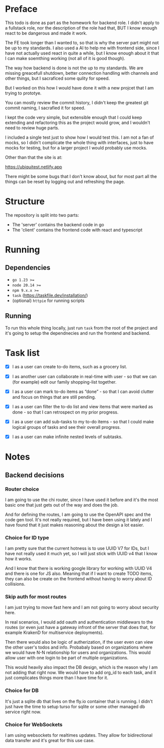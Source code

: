 # Preface

This todo is done as part as the homework for backend role. I didn't apply to a
fullstack role, nor the description of the role had that, BUT I know enough
react to be dangerous and made it work.

The FE took longer than I wanted to, so that is why the server part might not be
up to my standards. I also used a AI to help me with frontend side, since I have
not actually used react in quite a while, but I know enough about it that I can
make soemthing working (not all of it is good though).

The way how backend is done is not the up to my standards. We are missing greacefull shutdown,
better connection handling with channels and other things, but I sacraficed some
qulity for speed.

But I worked on this how I would have done it with a new projcet that I am
trying to prototye. 

You can mostly review the commit history, I didn't keep the greatest git commit
naming, I sacrafied it for speed.

I kept the code very simple, but extensible enough that I could keep extending
and refactoring this as the project would grow, and I wouldn't need to review
huge parts.

I included a single test just to show how I would test this. I am not a fan of
mocks, so I didn't complicate the whole thing with interfaces, just to have
mocks for testing, but for a larger project I would probably use mocks.  

Other than that the site is at:

https://ubiquitest.netlify.app

There might be some bugs that I don't know about, but for most part all the
things can be reset by logging out and refreshing the page.

# Structure

The repository is split into two parts: 

- The 'server' contains the backend code in go 
- The 'client' contains the frontend code with react and typescript

# Running

## Dependencies

- `go 1.23 >=`
- `node 20.14 >=`
- `npm 9.x.x >=`
- `task` (https://taskfile.dev/installation/)
- (optional) `httpie` for running scripts

## Running 

To run this whole thing locally, just run `task` from the root of the project
and it's going to setup the dependnecies and run the frontend and backend.

# Task list

- [x] I as a user can create to-do items, such as a grocery list. 
- [x] I as another user can collaborate in real-time with user - so that we can 
(for example) edit our family shopping-list together.

- [x] I as a user can mark to-do items as “done” - so that I can avoid clutter and focus on
things that are still pending.
- [x] I as a user can filter the to-do list and view items that were marked as done - so that I
can retrospect on my prior progress.
- [x] I as a user can add sub-tasks to my to-do items - so that I could make logical groups of
tasks and see their overall progress.
- [x] I as a user can make infinite nested levels of subtasks.


# Notes

## Backend decisions

### Router choice

I am going to use the chi router, since I have used it before and it's the most
basic one that just gets out of the way and does the job.

And for defining the routes, I am going to use the OpenAPI spec and the code gen
tool. It's not really required, but I have been using it lately and I have found
that it just makes reasoning about the design a lot easier.

### Choice for ID type

I am pretty sure that the current hotness is to use UUID V7 for IDs, but I have
not really used it much yet, so I will just stick with UUID v4 that I know how
it works.

And I know that there is working google library for working with UUID V4 and
there is one for JS also. Meaning that if I want to create TODO items, they can
also be create on the frontend without having to worry about ID collisions.

### Skip auth for most routes

I am just trying to move fast here and I am not going to worry about security
here. 

In real scenarios, I would add oauth and authentication middlewars to the routes (or even
just have a gateway infront of the server that does that, for example KrakenD
for multiservice deployments).

Then there would also be logic of autherization, if the user even can view the
other user's todos and info. Probabaly based on organizations where we would
have N-N relationship for users and organizations. This would allow user with
one login to be part of multiple organizations.

This would heavily also impact the DB design, which is the reason why I am not
adding that right now. We would have to add org_id to each task, and it just
complicates things more than I have time for it.

### Choice for DB

It's just a sqlite db that lives on the fly.io container that is running. I
didn't just have the time to setup turso for sqlite or some other managed db
service right now.

### Choice for WebSockets

I am using websockets for realtimes updates. They allow for bidirectional data
transfer and it's great for this use case.

